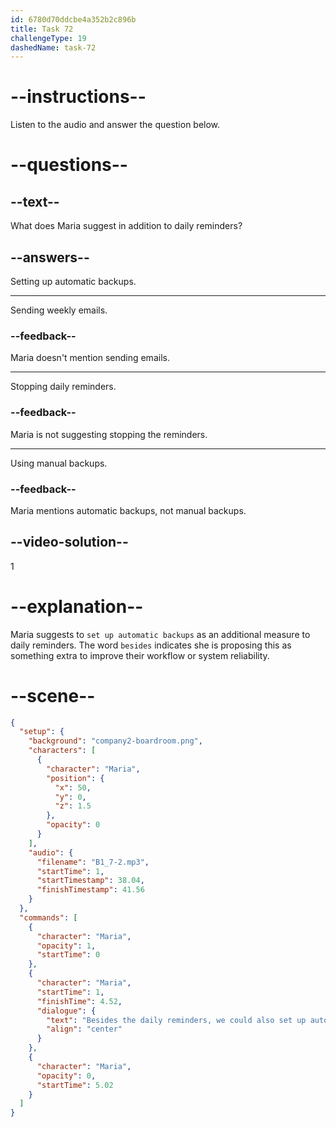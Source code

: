 ```yaml
---
id: 6780d70ddcbe4a352b2c896b
title: Task 72
challengeType: 19
dashedName: task-72
---
```


<!-- (Audio) Maria: Besides the daily reminders, we could also set up automatic backups. -->

# --instructions--

Listen to the audio and answer the question below.

# --questions--

## --text--

What does Maria suggest in addition to daily reminders?

## --answers--

Setting up automatic backups.

---

Sending weekly emails.

### --feedback--

Maria doesn't mention sending emails.

---

Stopping daily reminders.

### --feedback--

Maria is not suggesting stopping the reminders.

---

Using manual backups.

### --feedback--

Maria mentions automatic backups, not manual backups.

## --video-solution--

1

# --explanation--

Maria suggests to `set up automatic backups` as an additional measure to daily reminders. The word `besides` indicates she is proposing this as something extra to improve their workflow or system reliability.

# --scene--

```json
{
  "setup": {
    "background": "company2-boardroom.png",
    "characters": [
      {
        "character": "Maria",
        "position": {
          "x": 50,
          "y": 0,
          "z": 1.5
        },
        "opacity": 0
      }
    ],
    "audio": {
      "filename": "B1_7-2.mp3",
      "startTime": 1,
      "startTimestamp": 38.04,
      "finishTimestamp": 41.56
    }
  },
  "commands": [
    {
      "character": "Maria",
      "opacity": 1,
      "startTime": 0
    },
    {
      "character": "Maria",
      "startTime": 1,
      "finishTime": 4.52,
      "dialogue": {
        "text": "Besides the daily reminders, we could also set up automatic backups.",
        "align": "center"
      }
    },
    {
      "character": "Maria",
      "opacity": 0,
      "startTime": 5.02
    }
  ]
}
```

